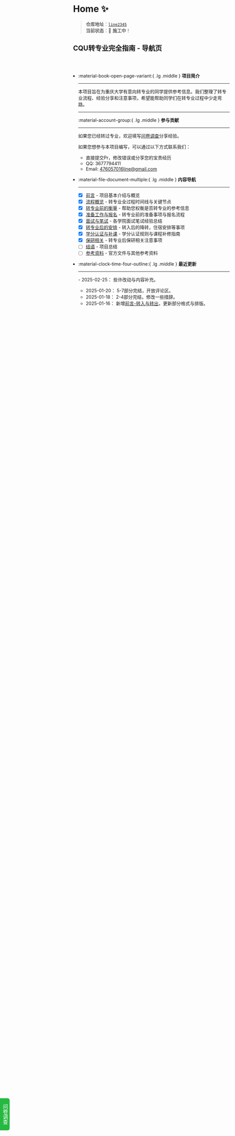 # **Home** :sparkles:  

> **仓库地址**：[`line2345`](https://line2345.github.io/cqu-majorchange/)  
> **当前状态**：🚧 **施工中**！

## CQU转专业完全指南 - 导航页

<div class="grid cards" markdown>

-   :material-book-open-page-variant:{ .lg .middle } __项目简介__

    ---
    
    本项目旨在为重庆大学有意向转专业的同学提供参考信息。我们整理了转专业流程、经验分享和注意事项，希望能帮助同学们在转专业过程中少走弯路。

    ---
    
    :material-account-group:{ .lg .middle } __参与贡献__

    ---
    
    如果您已经转过专业，欢迎填写[问卷调查](https://wj.qq.com/s2/17324876/fe73/)分享经验。
    
    如果您想参与本项目编写，可以通过以下方式联系我们：
    
    - 直接提交Pr，修改错误或分享您的宝贵经历
    - QQ: 3677794411
    - Email: 476057016line@gmail.com

-   :material-file-document-multiple:{ .lg .middle } __内容导航__

    ---

    - [x] [前言](majorchange/1.%20前言.md) - 项目基本介绍与概览
    - [x] [流程概览](majorchange/2.%20流程概览.md) - 转专业全过程时间线与关键节点
    - [x] [转专业前的衡量](majorchange/3.%20转专业前的衡量.md) - 帮助您权衡是否转专业的参考信息
    - [x] [准备工作与报名](majorchange/4.%20报名与准备工作.md) - 转专业前的准备事项与报名流程
    - [x] [面试与笔试](majorchange/5.%20面试与笔试.md) - 各学院面试笔试经验总结
    - [x] [转专业后的安排](majorchange/6.%20转专业后的安排.md) - 转入后的降转，住宿安排等事项
    - [x] [学分认证与补课](majorchange/7.%20学分认证与补课.md) - 学分认证规则与课程补修指南
    - [x] [保研相关](majorchange/8.%20保研.md) - 转专业后保研相关注意事项
    - [ ] [结语](majorchange/9.%20结语.md) - 项目总结
    - [ ] [参考资料](majorchange/10.%20参考资料.md) - 官方文件与其他参考资料

-   :material-clock-time-four-outline:{ .lg .middle } __最近更新__

    ---

    <div class="updates-container" markdown>
    - 2025-02-25：
        些许改动与内容补充。

    - 2025-01-20：
        5-7部分完结，开放评论区。

    - 2025-01-18：
        2-4部分完结，修改一些措辞。

    - 2025-01-16：
        新增[前言-转入与转出](1.%20前言.md/#1_1)，更新部分格式与排版。
    
    
    </div>

</div>

<style>
.grid.cards {
    display: grid;
    grid-template-columns: repeat(auto-fit, minmax(300px, 1fr));
    gap: 1rem;
    margin: 1rem 0;
}
.grid.cards > * {
    border-radius: 0.5rem;
    box-shadow: var(--md-shadow-z1);
    padding: 1rem;
    transition: all 0.2s ease;
}
.grid.cards > *:hover {
    box-shadow: var(--md-shadow-z3);
    transform: translateY(-2px);
}
.middle {
    vertical-align: middle;
}
.lg {
    font-size: 2rem;
}
.updates-container {
    max-height: 300px;
    overflow-y: auto;
    padding-right: 0.5rem;
}
.updates-container .admonition {
    margin: 0.5rem 0;
}
.updates-container .admonition-title {
    display: none;
}
.updates-container p {
    margin: 0;
}
/* 自定义滚动条样式 */
.updates-container::-webkit-scrollbar {
    width: 6px;
}
.updates-container::-webkit-scrollbar-track {
    background: var(--md-default-bg-color);
}
.updates-container::-webkit-scrollbar-thumb {
    background: var(--md-default-fg-color--lighter);
    border-radius: 3px;
}
.updates-container::-webkit-scrollbar-thumb:hover {
    background: var(--md-default-fg-color--light);
}
</style>



<!-- Wenjuan Layer Begin --> <div id="idy_floatdiv" style="position:fixed;display:flex;left:0;bottom:10%;width:30px;border-top-right-radius:6px;border-bottom-right-radius:6px;height:100px;background:#26B941;line-height: 24px;writing-mode:vertical-rl;align-items:center;justify-content:center;font-family:PingFangSC-Regular;font-size:16px;"> <a href="https://wj.qq.com/s2/17324876/fe73/" target="blank" style="color:#FFFFFF;text-decoration:none;">问卷调查</a> </div> <!-- Wenjuan Layer End -->